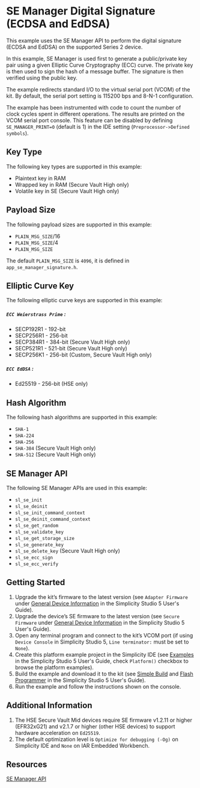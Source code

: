 # SE Manager Digital Signature (ECDSA and EdDSA)


This example uses the SE Manager API to perform the digital signature (ECDSA and EdDSA) on the supported Series 2 device.


In this example, SE Manager is used first to generate a public/private key pair using a given Elliptic Curve Cryptography (ECC) curve. The private key is then used to sign the hash of a message buffer. The signature is then verified using the public key.


The example redirects standard I/O to the virtual serial port (VCOM) of the kit. By default, the serial port setting is 115200 bps and 8-N-1 configuration.


The example has been instrumented with code to count the number of clock cycles spent in different operations. The results are printed on the VCOM serial port console. This feature can be disabled by defining `SE_MANAGER_PRINT=0` (default is 1) in the IDE setting (`Preprocessor->Defined symbols`).


## Key Type


The following key types are supported in this example:


* Plaintext key in RAM
* Wrapped key in RAM (Secure Vault High only)
* Volatile key in SE (Secure Vault High only)


## Payload Size


The following payload sizes are supported in this example:


* `PLAIN_MSG_SIZE`/16
* `PLAIN_MSG_SIZE`/4
* `PLAIN_MSG_SIZE`


The default `PLAIN_MSG_SIZE` is `4096`, it is defined in `app_se_manager_signature.h`.


## Elliptic Curve Key


The following elliptic curve keys are supported in this example:


##### `ECC Weierstrass Prime` :


* SECP192R1 - 192-bit
* SECP256R1 - 256-bit
* SECP384R1 - 384-bit (Secure Vault High only)
* SECP521R1 - 521-bit (Secure Vault High only)
* SECP256K1 - 256-bit (Custom, Secure Vault High only)


##### `ECC EdDSA` :

* Ed25519 - 256-bit (HSE only)


## Hash Algorithm


The following hash algorithms are supported in this example:


* `SHA-1`
* `SHA-224`
* `SHA-256`
* `SHA-384` (Secure Vault High only)
* `SHA-512` (Secure Vault High only)


## SE Manager API


The following SE Manager APIs are used in this example:


* `sl_se_init`
* `sl_se_deinit`
* `sl_se_init_command_context`
* `sl_se_deinit_command_context`
* `sl_se_get_random`
* `sl_se_validate_key`
* `sl_se_get_storage_size`
* `sl_se_generate_key`
* `sl_se_delete_key` (Secure Vault High only)
* `sl_se_ecc_sign`
* `sl_se_ecc_verify`


## Getting Started


1. Upgrade the kit’s firmware to the latest version (see `Adapter Firmware` under [General Device Information](https://docs.silabs.com/simplicity-studio-5-users-guide/latest/ss-5-users-guide-about-the-launcher/welcome-and-device-tabs#general-device-information) in the Simplicity Studio 5 User's Guide).
2. Upgrade the device’s SE firmware to the latest version (see `Secure Firmware` under [General Device Information](https://docs.silabs.com/simplicity-studio-5-users-guide/latest/ss-5-users-guide-about-the-launcher/welcome-and-device-tabs#general-device-information) in the Simplicity Studio 5 User's Guide).
3. Open any terminal program and connect to the kit’s VCOM port (if using `Device Console` in Simplicity Studio 5, `Line terminator:` must be set to `None`).
4. Create this platform example project in the Simplicity IDE (see [Examples](https://docs.silabs.com/simplicity-studio-5-users-guide/latest/ss-5-users-guide-getting-started/start-a-project#examples) in the Simplicity Studio 5 User's Guide, check `Platform()` checkbox to browse the platform examples).
5. Build the example and download it to the kit (see [Simple Build](https://docs.silabs.com/simplicity-studio-5-users-guide/latest/ss-5-users-guide-building-and-flashing/building#simple-build) and [Flash Programmer](https://docs.silabs.com/simplicity-studio-5-users-guide/latest/ss-5-users-guide-building-and-flashing/flashing#flash-programmer) in the Simplicity Studio 5 User's Guide).
6. Run the example and follow the instructions shown on the console.


## Additional Information

1.  The HSE Secure Vault Mid devices require SE firmware v1.2.11 or higher (EFR32xG21) and v2.1.7 or higher (other HSE devices) to support hardware acceleration on `Ed25519`.
2.  The default optimization level is `Optimize for debugging (-Og)` on Simplicity IDE and `None` on IAR Embedded Workbench.


## Resources


[SE Manager API](https://docs.silabs.com/gecko-platform/latest/service/api/group-sl-se-manager)



